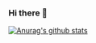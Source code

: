 ### Hi there 👋

[![Anurag's github stats](https://github-readme-stats.vercel.app/api?username=KimHyungSik)](https://github.com/anuraghazra/github-readme-stats)
